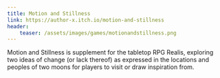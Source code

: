 ```yaml
---
title: Motion and Stillness
link: https://author-x.itch.io/motion-and-stillness
header:
    teaser: /assets/images/games/motionandstillness.png
---
```

Motion and Stillness is supplement for the tabletop RPG Realis, exploring two ideas of change (or lack thereof) as expressed in the locations and peoples of two moons for players to visit or draw inspiration from.